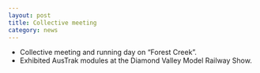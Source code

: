 ```yaml
---
layout: post
title: Collective meeting
category: news
---
```


* Collective meeting and running day on “Forest Creek”.
* Exhibited AusTrak modules at the Diamond Valley Model Railway Show.